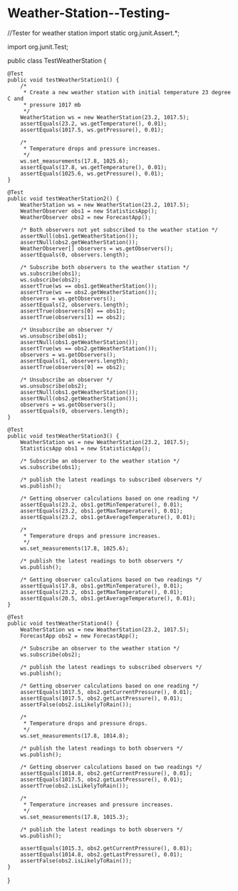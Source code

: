 # Weather-Station--Testing-
//Tester for weather station 
import static org.junit.Assert.*;

import org.junit.Test;

public class TestWeatherStation {

	@Test
	public void testWeatherStation1() {
		/*
		 * Create a new weather station with initial temperature 23 degree C and
		 * pressure 1017 mb
		 */
		WeatherStation ws = new WeatherStation(23.2, 1017.5);
		assertEquals(23.2, ws.getTemperature(), 0.01);
		assertEquals(1017.5, ws.getPressure(), 0.01);

		/*
		 * Temperature drops and pressure increases.
		 */
		ws.set_measurements(17.8, 1025.6);
		assertEquals(17.8, ws.getTemperature(), 0.01);
		assertEquals(1025.6, ws.getPressure(), 0.01);
	}

	@Test
	public void testWeatherStation2() {
		WeatherStation ws = new WeatherStation(23.2, 1017.5);
		WeatherObserver obs1 = new StatisticsApp();
		WeatherObserver obs2 = new ForecastApp();

		/* Both observers not yet subscribed to the weather station */
		assertNull(obs1.getWeatherStation());
		assertNull(obs2.getWeatherStation());
		WeatherObserver[] observers = ws.getObservers();
		assertEquals(0, observers.length);

		/* Subscribe both observers to the weather station */
		ws.subscribe(obs1);
		ws.subscribe(obs2);
		assertTrue(ws == obs1.getWeatherStation());
		assertTrue(ws == obs2.getWeatherStation());
		observers = ws.getObservers();
		assertEquals(2, observers.length);
		assertTrue(observers[0] == obs1);
		assertTrue(observers[1] == obs2);

		/* Unsubscribe an observer */
		ws.unsubscribe(obs1);
		assertNull(obs1.getWeatherStation());
		assertTrue(ws == obs2.getWeatherStation());
		observers = ws.getObservers();
		assertEquals(1, observers.length);
		assertTrue(observers[0] == obs2);

		/* Unsubscribe an observer */
		ws.unsubscribe(obs2);
		assertNull(obs1.getWeatherStation());
		assertNull(obs2.getWeatherStation());
		observers = ws.getObservers();
		assertEquals(0, observers.length);
	}

	@Test
	public void testWeatherStation3() {
		WeatherStation ws = new WeatherStation(23.2, 1017.5);
		StatisticsApp obs1 = new StatisticsApp();

		/* Subscribe an observer to the weather station */
		ws.subscribe(obs1);

		/* publish the latest readings to subscribed observers */
		ws.publish();

		/* Getting observer calculations based on one reading */
		assertEquals(23.2, obs1.getMinTemperature(), 0.01);
		assertEquals(23.2, obs1.getMaxTemperature(), 0.01);
		assertEquals(23.2, obs1.getAverageTemperature(), 0.01);

		/*
		 * Temperature drops and pressure increases.
		 */
		ws.set_measurements(17.8, 1025.6);

		/* publish the latest readings to both observers */
		ws.publish();

		/* Getting observer calculations based on two readings */
		assertEquals(17.8, obs1.getMinTemperature(), 0.01);
		assertEquals(23.2, obs1.getMaxTemperature(), 0.01);
		assertEquals(20.5, obs1.getAverageTemperature(), 0.01);
	}

	@Test
	public void testWeatherStation4() {
		WeatherStation ws = new WeatherStation(23.2, 1017.5);
		ForecastApp obs2 = new ForecastApp();

		/* Subscribe an observer to the weather station */
		ws.subscribe(obs2);

		/* publish the latest readings to subscribed observers */
		ws.publish();

		/* Getting observer calculations based on one reading */
		assertEquals(1017.5, obs2.getCurrentPressure(), 0.01);
		assertEquals(1017.5, obs2.getLastPressure(), 0.01);
		assertFalse(obs2.isLikelyToRain());

		/*
		 * Temperature drops and pressure drops.
		 */
		ws.set_measurements(17.8, 1014.8);

		/* publish the latest readings to both observers */
		ws.publish();

		/* Getting observer calculations based on two readings */
		assertEquals(1014.8, obs2.getCurrentPressure(), 0.01);
		assertEquals(1017.5, obs2.getLastPressure(), 0.01);
		assertTrue(obs2.isLikelyToRain());

		/*
		 * Temperature increases and pressure increases.
		 */
		ws.set_measurements(17.8, 1015.3);

		/* publish the latest readings to both observers */
		ws.publish();

		assertEquals(1015.3, obs2.getCurrentPressure(), 0.01);
		assertEquals(1014.8, obs2.getLastPressure(), 0.01);
		assertFalse(obs2.isLikelyToRain());
	}
}
